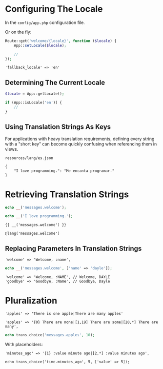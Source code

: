 # Configuring The Locale

In the `config/app.php` configuration file.

Or on the fly:

```php
Route::get('welcome/{locale}', function ($locale) {
    App::setLocale($locale);

    //
});
```

`'fallback_locale' => 'en'`

## Determining The Current Locale

```php
$locale = App::getLocale();

if (App::isLocale('en')) {
    //
}
```

## Using Translation Strings As Keys

For applications with heavy translation requirements, defining every string with a "short key" can become quickly confusing when referencing them in views.

`resources/lang/es.json`

```
{
    "I love programming.": "Me encanta programar."
}
```

# Retrieving Translation Strings

```php
echo __('messages.welcome');

echo __('I love programming.');
```

```blade
{{ __('messages.welcome') }}

@lang('messages.welcome')
```

## Replacing Parameters In Translation Strings

`'welcome' => 'Welcome, :name',`

```php
echo __('messages.welcome', ['name' => 'dayle']);
```

```
'welcome' => 'Welcome, :NAME', // Welcome, DAYLE
'goodbye' => 'Goodbye, :Name', // Goodbye, Dayle
```

# Pluralization

`'apples' => 'There is one apple|There are many apples'`

`'apples' => '{0} There are none|[1,19] There are some|[20,*] There are many',`

```php
echo trans_choice('messages.apples', 10);
```

With placeholders:

```
'minutes_ago' => '{1} :value minute ago|[2,*] :value minutes ago',

echo trans_choice('time.minutes_ago', 5, ['value' => 5]);
```